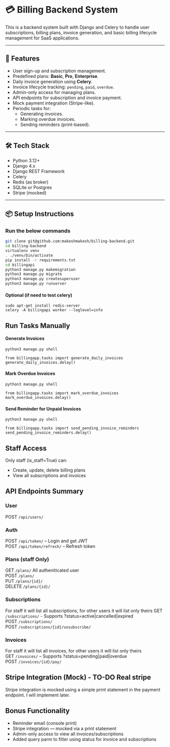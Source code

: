 # 💳 Billing Backend System

This is a backend system built with Django and Celery to handle user subscriptions, billing plans, invoice generation, and basic billing lifecycle management for SaaS applications.

---

## 🚀 Features

- User sign-up and subscription management.
- Predefined plans: **Basic**, **Pro**, **Enterprise**.
- Daily invoice generation using **Celery**.
- Invoice lifecycle tracking: `pending`, `paid`, `overdue`.
- Admin-only access for managing plans.
- API endpoints for subscription and invoice payment.
- Mock payment integration (Stripe-like).
- Periodic tasks for:
  - Generating invoices.
  - Marking overdue invoices.
  - Sending reminders (print-based).

---

## 🛠 Tech Stack

- Python 3.12+
- Django 4.x
- Django REST Framework
- Celery
- Redis (as broker)
- SQLite or Postgres
- Stripe (mocked)

---

## 📦 Setup Instructions

### Run the below commands

```bash
git clone git@github.com:makeshmakesh/billing-backend.git
cd billing-backend
virtualenv venv
. ./venv/bin/activate
pip install -r requirements.txt
cd billingapi
python3 manage.py makemigration
python3 manage.py migrate
python3 manage.py createsuperuser
python3 manage.py runserver
```

#### Optional (if need to test celery)
```
sudo apt-get install redis-server
celery -A billingapi worker --loglevel=info
```

## Run Tasks Manually
#### Generate Invoices
```
python3 manage.py shell

from billingapp.tasks import generate_daily_invoices
generate_daily_invoices.delay()
```
#### Mark Overdue Invoices
```
python3 manage.py shell

from billingapp.tasks import mark_overdue_invoices
mark_overdue_invoices.delay()
```

#### Send Reminder for Unpaid Invoices

```
python3 manage.py shell

from billingapp.tasks import send_pending_invoice_reminders
send_pending_invoice_reminders.delay()
```

## Staff Access
Only staff (is_staff=True) can:

* Create, update, delete billing plans
* View all subscriptions and invoices


## API Endpoints Summary

### User

POST `/api/users/`

### Auth
POST `/api/token/` – Login and get JWT  
POST `/api/token/refresh/` – Refresh token  

### Plans (staff Only)
GET `/plans/` All autheniticated user  
POST `/plans/`  
PUT `/plans/{id}/`  
DELETE `/plans/{id}/`  

### Subscriptions

For staff it will list all subscriptions, for other users it will list only theirs
GET `/subscriptions/` - Supports ?status=active|cancelled|expired  
POST `/subscriptions/`  
POST `/subscriptions/{id}/unsubscribe/`  

### Invoices
For staff it will list all invoices, for other users it will list only theirs  
GET `/invoices/` – Supports ?status=pending|paid|overdue  
POST `/invoices/{id}/pay/`  

## Stripe Integration (Mock) - TO-DO Real stripe
Stripe integration is mocked using a simple print statement in the payment endpoint. I will implement later.

## Bonus Functionality

* Reminder email (console print)
* Stripe integration — mocked via a print statement
* Admin-only access to view all invoices/subscriptions
* Added query parm to filter using status for invoice and subscriptions

